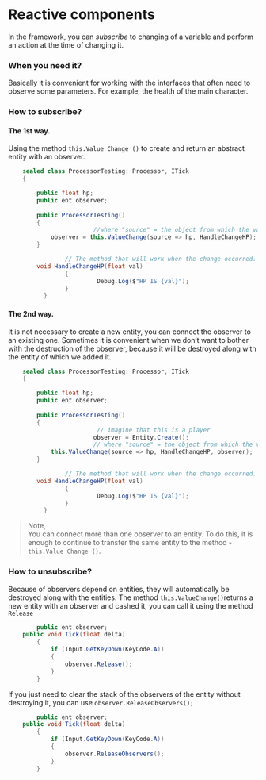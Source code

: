 #  Reactive components
In the framework, you can _subscribe_ to changing of a variable and perform an action at the time of changing it.

### When you need it?
Basically it is convenient for working with the interfaces that often need to observe some parameters. For example, the health of the main character.

### How to subscribe?
#### The 1st way.
Using the method ```this.Value Change ()``` to create and return an abstract entity with an observer.
```csharp
	sealed class ProcessorTesting: Processor, ITick
	{

		public float hp;
		public ent observer;
		
		public ProcessorTesting()
		{
                        //where "source" = the object from which the variable is taken
			observer = this.ValueChange(source => hp, HandleChangeHP);
		}

                // The method that will work when the change occurred. Returns the changed value.
		void HandleChangeHP(float val) 
                {
                         Debug.Log($"HP IS {val}"); 
                }
          }

```
#### The 2nd way.
It is not necessary to create a new entity, you can connect the observer to an existing one. Sometimes it is convenient when we don’t want to bother with the destruction of the observer, because it will be destroyed along with the entity of which we added it. 
```csharp
	sealed class ProcessorTesting: Processor, ITick
	{

		public float hp;
		public ent observer;
		
		public ProcessorTesting()
		{
                         // imagine that this is a player
                        observer = Entity.Create();
                        // where "source" = the object from which the variable is taken
			this.ValueChange(source => hp, HandleChangeHP, observer);
		}

                // The method that will work when the change occurred. Returns the changed value.
		void HandleChangeHP(float val) 
                {
                         Debug.Log($"HP IS {val}"); 
                }
          }

```
> Note,  
You can connect more than one observer to an entity. To do this, it is enough to continue to transfer the same entity to the method -```this.Value Change ()```.

### How to unsubscribe?
Because of observers depend on entities, they will automatically be destroyed along with the entities.
The method ```this.ValueChange()```returns a new entity with an observer and cashed it, you can call it using the method ```Release```

```csharp
        public ent observer;
	public void Tick(float delta)
		{
			if (Input.GetKeyDown(KeyCode.A))
			{
				observer.Release();
			}
		}
```
If you just need to clear the stack of the observers of the entity without destroying it, you can use
```observer.ReleaseObservers();```
```csharp
        public ent observer;
	public void Tick(float delta)
		{
			if (Input.GetKeyDown(KeyCode.A))
			{
				observer.ReleaseObservers();
			}
		}
```